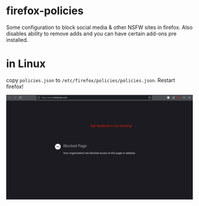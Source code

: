 # firefox-policies
Some configuration to block social media &amp; other NSFW sites in firefox. Also disables ability to remove adds and you can have certain add-ons pre installed. 


# in Linux
copy `policies.json` to `/etc/firefox/policies/policies.json`. Restart firefox!



![](https://github.com/iamtalhaasghar/firefox-policies/blob/main/2024-03-16_03-09.png)
